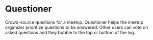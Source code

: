 # Questioner
Crowd-source questions for a meetup. ​Questioner​ helps the meetup organizer prioritize questions to be answered. Other users can vote on asked questions and they bubble to the top or bottom of the log.
